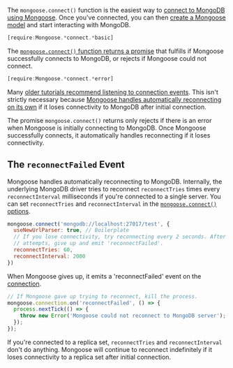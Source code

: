 The `mongoose.connect()` function is the easiest way to
[connect to MongoDB using Mongoose](https://mongoosejs.com/docs/connections.html).
Once you've connected, you can then [create a Mongoose model](https://mongoosejs.com/docs/models.html) and start interacting with MongoDB.

```javascript
[require:Mongoose.*connect.*basic]
```

The [`mongoose.connect()` function returns a promise](https://mongoosejs.com/docs/api/mongoose.html#mongoose_Mongoose-connect) that fulfills if Mongoose successfully connects to MongoDB, or rejects if Mongoose could not connect.

```javascript
[require:Mongoose.*connect.*error]
```

Many [older tutorials recommend listening to connection events](https://theholmesoffice.com/mongoose-connection-best-practice/). This isn't strictly necessary because [Mongoose handles automatically reconnecting on its own](https://thecodebarbarian.com/managing-connections-with-the-mongodb-node-driver.html#handling-single-server-outages) if it loses connectivity to MongoDB after initial connection.

The promise `mongoose.connect()` returns only rejects if there is an error when
Mongoose is initially connecting to MongoDB. Once Mongoose successfully connects,
it automatically handles reconnecting if it loses connectivity.

The `reconnectFailed` Event
-------------------------

Mongoose handles automatically reconnecting to MongoDB. Internally, the underlying
MongoDB driver tries to reconnect `reconnectTries` times every `reconnectInterval`
milliseconds if you're connected to a single server. You can set
`reconnectTries` and `reconnectInterval` in the [`mongoose.connect()` options](https://mongoosejs.com/docs/api/mongoose.html#mongoose_Mongoose-connect).

```javascript
mongoose.connect('mongodb://localhost:27017/test', {
  useNewUrlParser: true, // Boilerplate
  // If you lose connectivity, try reconnecting every 2 seconds. After 60
  // attempts, give up and emit 'reconnectFailed'.
  reconnectTries: 60,
  reconnectInterval: 2000
})
```

When Mongoose gives up, it emits a 'reconnectFailed' event on the [connection](https://mongoosejs.com/docs/api/connection.html).

```javascript
// If Mongoose gave up trying to reconnect, kill the process.
mongoose.connection.on('reconnectFailed', () => {
  process.nextTick(() => {
    throw new Error('Mongoose could not reconnect to MongoDB server');
  });
});
```

If you're connected to a replica set, `reconnectTries` and `reconnectInterval` don't do anything. Mongoose will continue to reconnect indefinitely if it loses connectivity to a replica set after initial connection.